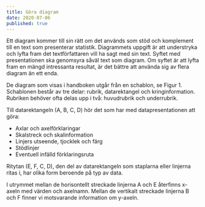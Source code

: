 ```yaml
---
title: Göra diagram
date: 2020-07-06
published: true
---
```


Ett diagram kommer till sin rätt om det används som stöd och komplement till en text som presenterar statistik. Diagrammets uppgift är att understryka och lyfta fram det textförfattaren vill ha sagt med sin text. Syftet med presentationen ska genomsyra såväl text som diagram. Om syftet är att lyfta fram en mängd intressanta resultat, är det bättre att använda sig av flera diagram än ett enda.

De diagram som visas i handboken utgår från en schablon, se Figur 1. Schablonen består av tre delar: rubrik, datarektangel och kringinformation. Rubriken behöver ofta delas upp i två: huvudrubrik och underrubrik.

Till datarektangeln (A, B, C, D) hör det som har med datapresentationen att göra:

- Axlar och axelförklaringar
- Skalstreck och skalinformation
- Linjers utseende, tjocklek och färg
- Stödlinjer
- Eventuell infälld förklaringsruta

Ritytan (E, F, C, D), den del av datarektangeln som staplarna eller linjerna ritas i, har olika form beroende på typ av data.

I utrymmet mellan de horisontellt streckade linjerna A och E återfinns x-axeln med värden och axelnamn. Mellan de vertikalt streckade linjerna B och F finner vi motsvarande information om y-axeln.
